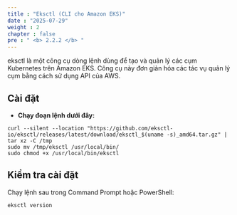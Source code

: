 ```yaml
---
title : "Eksctl (CLI cho Amazon EKS)"
date : "2025-07-29"
weight : 2
chapter : false
pre : " <b> 2.2.2 </b> "
---
```


eksctl là một công cụ dòng lệnh dùng để tạo và quản lý các cụm Kubernetes trên Amazon EKS. Công cụ này đơn giản hóa các tác vụ quản lý cụm bằng cách sử dụng API của AWS.

## Cài đặt

- **Chạy đoạn lệnh dưới đây:**
```
curl --silent --location "https://github.com/eksctl-io/eksctl/releases/latest/download/eksctl_$(uname -s)_amd64.tar.gz" | tar xz -C /tmp
sudo mv /tmp/eksctl /usr/local/bin/
sudo chmod +x /usr/local/bin/eksctl
```

## Kiểm tra cài đặt 
   Chạy lệnh sau trong Command Prompt hoặc PowerShell:  
   ```
   eksctl version
   ```
